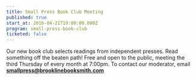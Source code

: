```yaml
---
title: Small Press Book Club Meeting
published: true
start_at: 2016-04-21T19:00:00.000Z
program: small-press-book-club
ticketed: false
---
```



Our new book club selects readings from independent presses. Read something off the beaten path! Free and open to the public, meeting the third Thursday of every month at 7:00pm. To contact our moderator, email [**smallpress@brooklinebooksmith.com**](&#109;&#097;&#105;&#108;&#116;&#111;:&#115;&#109;&#097;&#108;&#108;&#112;&#114;&#101;&#115;&#115;&#064;&#098;&#114;&#111;&#111;&#107;&#108;&#105;&#110;&#101;&#098;&#111;&#111;&#107;&#115;&#109;&#105;&#116;&#104;&#046;&#099;&#111;&#109;)